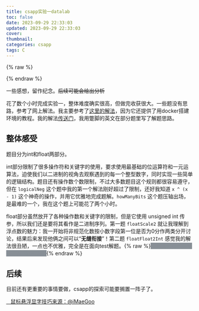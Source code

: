 ```yaml
---
title: csapp实验一datalab
toc: false
date: 2023-09-29 22:33:03
updated: 2023-09-29 22:33:03
cover:
thumbnail:
categories: csapp
tags: C
---
```


{% raw %}
<style type="text/css">
    .heimu { color: #888f96; background-color: #888f96; }
    .heimu:hover { color: #fff; }
</style>
{% endraw %}


一些感想，留作纪念。~~后续可能会给出分析~~
<!-- more -->

花了数个小时完成实验一，整体难度确实很高，但做完收获很大。一些题没有思路，参考了网上解法。我主要参考了[这里的解法](https://zhuanlan.zhihu.com/p/339047608)，因为它还提供了用docker搭建环境的教程。我的解法[传送门](https://github.com/HollowGL/CSAPP-Labs/blob/main/1_datalab/bits.c)，我用蹩脚的英文在部分题里写了解题思路。

## 整体感受

题目分为int和float两部分。

int部分限制了很多操作符和关键字的使用，要求使用最基础的位运算符和一元运算法，迫使我们以二进制的视角去观察遇到的每一个整型数字，同时实现一些简单的逻辑结构。题目还有操作数个数限制，不过大多数题目这个规则都很容易遵守，但在 `logicalNeg` 这个题中我的第一个解法刚好超过了限制，还好我知道 `x ^ (x - 1)` 这个神奇的操作，并用它优雅地完成题解。`howManyBits` 这个题压轴出场，是最难的一个，我在这个题上可能花了两个小时。

float部分虽然放开了各种操作数和关键字的限制，但是它使用 unsigned int 传参，所以我们还是要将其看作是二进制序列。第一题 `floatScale2` 就让我理解到浮点数的魅力：我一开始将非规范化数按小数字段第一位是否为0分作两类分开讨论，结果后来发现他俩之间可以“**无缝衔接**”！第二题 `floatFloat2Int` 感觉我的解法很丑陋，一点也不优雅，完全是在面向test解题。{% raw %}<span class="heimu">虽然其它题也差不多是面向test求解</span>{% endraw %}

## 后续

目前还有更重要的事情要做，csapp的探索可能要搁置一阵子了。

<a class="tag is-medium" href="https://www.imaegoo.com/2020/icarus-with-bulma/" target="_blank">
<span class="icon"><i class="fa fa-bookmark"></i></span>&nbsp;&nbsp;
鼠标悬浮显字技巧来源：@iMaeGoo
</a>

